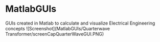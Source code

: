 # MatlabGUIs
GUIs created in Matlab to calculate and visualize Electrical Engineering concepts
![Screenshot](MatlabGUIs/Quarterwave Transformer/screenCapQuarterWaveGUI.PNG)

